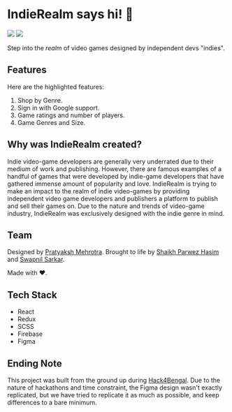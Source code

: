 <h1> IndieRealm says hi! 💬</h1>

<img src="https://camo.githubusercontent.com/b93f6605a8771143060cf3ba6e3e8425591f515169e6bd0ef3b722affcaa8b3b/68747470733a2f2f696d672e736869656c64732e696f2f62616467652f6275696c742532306f6e2d4d45524e2d72653f7374796c653d666c61742d737175617265"> <img src="https://camo.githubusercontent.com/54091f7c64a79bef35a132a5e859e3f74f67e4f33e9a99bbc68c00db5d955c7b/68747470733a2f2f696d672e736869656c64732e696f2f6769746875622f6c6963656e73652f427974652d426f6d626572732f4465764772616d3f7374796c653d666c61742d737175617265">

<p>Step into the <em>realm</em> of video games designed by independent devs "indies".</P>

## Features

Here are the highlighted features:

1. Shop by Genre.
2. Sign in with Google support.
3. Game ratings and number of players.
4. Game Genres and Size.

## Why was IndieRealm created?
Indie video-game developers are generally very underrated due to their medium of work and publishing. However, there are famous examples of a handful of games that were developed by indie-game developers that have gathered immense amount of popularity and love.
IndieRealm is trying to make an impact to the realm of indie video-games by providing independent video game developers and publishers a platform to publish and sell their games on. Due to the nature and trends of video-game industry, IndieRealm was exclusively designed with the indie genre in mind.

## Team

Designed by [Pratyaksh Mehrotra](https://pratyakshm.com).
Brought to life by [Shaikh Parwez Hasim](https://www.linkedin.com/in/shaikh-parwez-hasim-23681a10a/) and [Swapnil Sarkar](https://www.linkedin.com/in/swapnil-sarkar1202/).

Made with ❤️.

## Tech Stack

- React
- Redux
- SCSS
- Firebase
- Figma

## Ending Note

This project was built from the ground up during [Hack4Bengal](https://hack4bengal.tech). Due to the nature of hackathons and time constraint, the Figma design wasn't exactly replicated, but we have tried to replicate it as much as possible, and keep differences to a bare minimum.
